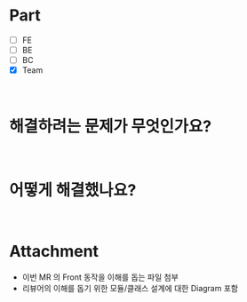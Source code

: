 # Part

  - [ ] FE
  - [ ] BE
  - [ ] BC
  - [x] Team

<br>

# 해결하려는 문제가 무엇인가요?





<br>

# 어떻게 해결했나요?





<br>

# Attachment

* 이번 MR 의 Front 동작을 이해를 돕는 파일 첨부
* 리뷰어의 이해를 돕기 위한 모듈/클래스 설계에 대한 Diagram 포함



<br>